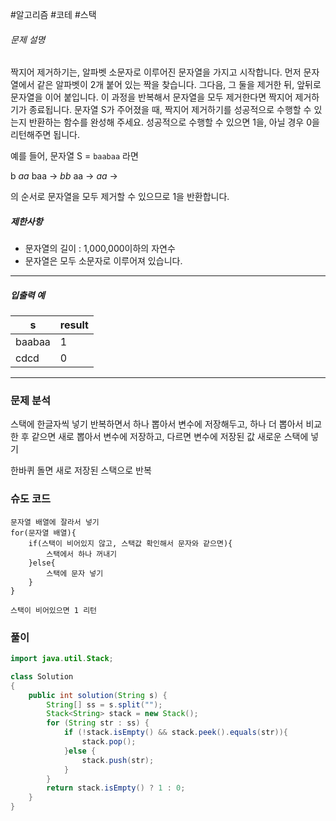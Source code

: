 #알고리즘 #코테 #스택
###### 문제 설명

짝지어 제거하기는, 알파벳 소문자로 이루어진 문자열을 가지고 시작합니다. 먼저 문자열에서 같은 알파벳이 2개 붙어 있는 짝을 찾습니다. 그다음, 그 둘을 제거한 뒤, 앞뒤로 문자열을 이어 붙입니다. 이 과정을 반복해서 문자열을 모두 제거한다면 짝지어 제거하기가 종료됩니다. 문자열 S가 주어졌을 때, 짝지어 제거하기를 성공적으로 수행할 수 있는지 반환하는 함수를 완성해 주세요. 성공적으로 수행할 수 있으면 1을, 아닐 경우 0을 리턴해주면 됩니다.

예를 들어, 문자열 S = `baabaa` 라면

b _aa_ baa → _bb_ aa → _aa_ →

의 순서로 문자열을 모두 제거할 수 있으므로 1을 반환합니다.

##### 제한사항

- 문자열의 길이 : 1,000,000이하의 자연수
- 문자열은 모두 소문자로 이루어져 있습니다.

---

##### 입출력 예

|s|result|
|---|---|
|baabaa|1|
|cdcd|0|

---

### 문제 분석

스택에 한글자씩 넣기
반복하면서 하나 뽑아서 변수에 저장해두고, 하나 더 뽑아서 비교한 후 같으면 새로 뽑아서 변수에 저장하고, 다르면 변수에 저장된 값 새로운 스택에 넣기

한바퀴 돌면 새로 저장된 스택으로 반복

### 슈도 코드

```
문자열 배열에 잘라서 넣기
for(문자열 배열){
	if(스택이 비어있지 않고, 스택값 확인해서 문자와 같으면){
		스택에서 하나 꺼내기
	}else{
		스택에 문자 넣기
	}
}

스택이 비어있으면 1 리턴
```


### 풀이

```java
import java.util.Stack;

class Solution
{
	public int solution(String s) {
		String[] ss = s.split("");
		Stack<String> stack = new Stack();
		for (String str : ss) {
			if (!stack.isEmpty() && stack.peek().equals(str)){
				stack.pop();
			}else {
				stack.push(str);
			}
		}
		return stack.isEmpty() ? 1 : 0;
	}
}
```